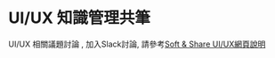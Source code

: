 # UI/UX 知識管理共筆

UI/UX 相關議題討論 , 加入Slack討論, 請參考[Soft & Share UI/UX網頁說明](https://softnshare.wordpress.com/slack/forum-ui_ux/)

